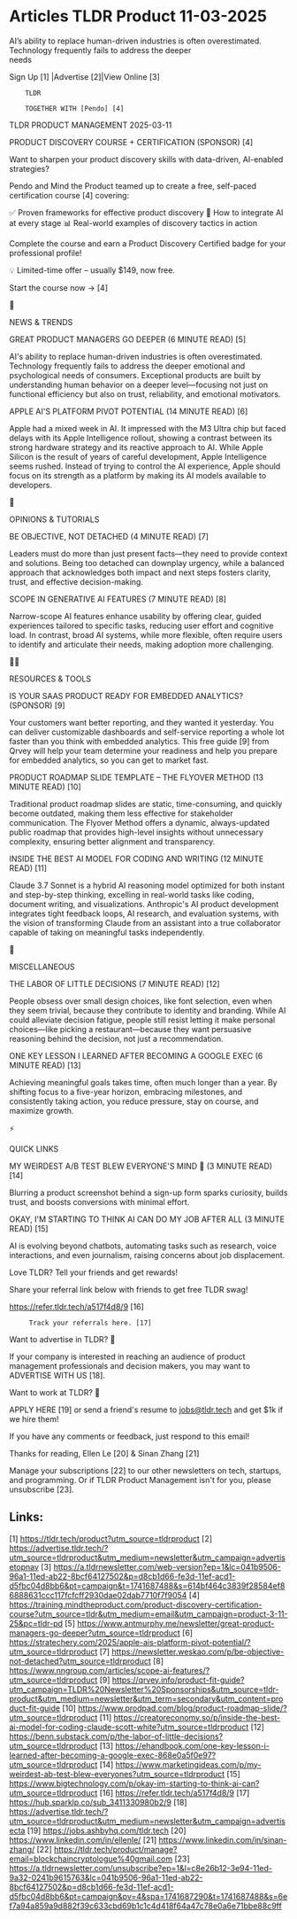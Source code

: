 # Articles TLDR Product 11-03-2025

AI’s ability to replace human-driven industries is often
overestimated. Technology frequently fails to address the deeper
needs ‌ ‌ ‌ ‌ ‌ ‌ ‌ ‌ ‌ ‌ ‌ ‌ ‌ ‌ ‌ ‌ ‌ ‌ ‌ ‌ ‌ ‌ ‌ ‌ ‌ ‌  ‌ ‌ ‌ ‌ ‌ ‌ ‌ ‌ ‌ ‌ ‌ ‌ ‌ ‌ ‌ ‌ ‌ ‌ ‌ ‌ ‌ ‌ ‌ ‌ ‌ ‌ 


 Sign Up [1] |Advertise [2]|View Online [3] 

		TLDR 

		TOGETHER WITH [Pendo] [4]

TLDR PRODUCT MANAGEMENT 2025-03-11

 PRODUCT DISCOVERY COURSE + CERTIFICATION (SPONSOR) [4] 

 Want to sharpen your product discovery skills with data-driven,
AI-enabled strategies?

Pendo and Mind the Product teamed up to create a free, self-paced
certification course [4] covering:

✅ Proven frameworks for effective product discovery 
🤖 How to integrate AI at every stage 
📊 Real-world examples of discovery tactics in action

Complete the course and earn a Product Discovery Certified badge for
your professional profile!

💡 Limited-time offer – usually $149, now free.

Start the course now → [4]

📱 

NEWS & TRENDS

 GREAT PRODUCT MANAGERS GO DEEPER (6 MINUTE READ) [5] 

 AI's ability to replace human-driven industries is often
overestimated. Technology frequently fails to address the deeper
emotional and psychological needs of consumers. Exceptional products
are built by understanding human behavior on a deeper level—focusing
not just on functional efficiency but also on trust, reliability, and
emotional motivators. 

 APPLE AI'S PLATFORM PIVOT POTENTIAL (14 MINUTE READ) [6] 

 Apple had a mixed week in AI. It impressed with the M3 Ultra chip but
faced delays with its Apple Intelligence rollout, showing a contrast
between its strong hardware strategy and its reactive approach to AI.
While Apple Silicon is the result of years of careful development,
Apple Intelligence seems rushed. Instead of trying to control the AI
experience, Apple should focus on its strength as a platform by making
its AI models available to developers. 

🚀 

OPINIONS & TUTORIALS

 BE OBJECTIVE, NOT DETACHED (4 MINUTE READ) [7] 

 Leaders must do more than just present facts—they need to provide
context and solutions. Being too detached can downplay urgency, while
a balanced approach that acknowledges both impact and next steps
fosters clarity, trust, and effective decision-making. 

 SCOPE IN GENERATIVE AI FEATURES (7 MINUTE READ) [8] 

 Narrow-scope AI features enhance usability by offering clear, guided
experiences tailored to specific tasks, reducing user effort and
cognitive load. In contrast, broad AI systems, while more flexible,
often require users to identify and articulate their needs, making
adoption more challenging. 

🧑‍💻 

RESOURCES & TOOLS

 IS YOUR SAAS PRODUCT READY FOR EMBEDDED ANALYTICS? (SPONSOR) [9] 

 Your customers want better reporting, and they wanted it yesterday.
You can deliver customizable dashboards and self-service reporting a
whole lot faster than you think with embedded analytics. This free
guide [9] from Qrvey will help your team determine your readiness and
help you prepare for embedded analytics, so you can get to market
fast. 

 PRODUCT ROADMAP SLIDE TEMPLATE – THE FLYOVER METHOD (13 MINUTE
READ) [10] 

 Traditional product roadmap slides are static, time-consuming, and
quickly become outdated, making them less effective for stakeholder
communication. The Flyover Method offers a dynamic, always-updated
public roadmap that provides high-level insights without unnecessary
complexity, ensuring better alignment and transparency. 

 INSIDE THE BEST AI MODEL FOR CODING AND WRITING (12 MINUTE READ) [11]


 Claude 3.7 Sonnet is a hybrid AI reasoning model optimized for both
instant and step-by-step thinking, excelling in real-world tasks like
coding, document writing, and visualizations. Anthropic's AI product
development integrates tight feedback loops, AI research, and
evaluation systems, with the vision of transforming Claude from an
assistant into a true collaborator capable of taking on meaningful
tasks independently. 

🎁 

MISCELLANEOUS

 THE LABOR OF LITTLE DECISIONS (7 MINUTE READ) [12] 

 People obsess over small design choices, like font selection, even
when they seem trivial, because they contribute to identity and
branding. While AI could alleviate decision fatigue, people still
resist letting it make personal choices—like picking a
restaurant—because they want persuasive reasoning behind the
decision, not just a recommendation. 

 ONE KEY LESSON I LEARNED AFTER BECOMING A GOOGLE EXEC (6 MINUTE READ)
[13] 

 Achieving meaningful goals takes time, often much longer than a year.
By shifting focus to a five-year horizon, embracing milestones, and
consistently taking action, you reduce pressure, stay on course, and
maximize growth. 

⚡ 

QUICK LINKS

 MY WEIRDEST A/B TEST BLEW EVERYONE'S MIND 🧪 (3 MINUTE READ) [14] 

 Blurring a product screenshot behind a sign-up form sparks curiosity,
builds trust, and boosts conversions with minimal effort. 

 OKAY, I'M STARTING TO THINK AI CAN DO MY JOB AFTER ALL (3 MINUTE
READ) [15] 

 AI is evolving beyond chatbots, automating tasks such as research,
voice interactions, and even journalism, raising concerns about job
displacement. 

Love TLDR? Tell your friends and get rewards!

 Share your referral link below with friends to get free TLDR swag! 

 https://refer.tldr.tech/a517f4d8/9 [16] 

		 Track your referrals here. [17] 

Want to advertise in TLDR? 📰

 If your company is interested in reaching an audience of product
management professionals and decision makers, you may want to
ADVERTISE WITH US [18]. 

Want to work at TLDR? 💼

 APPLY HERE [19] or send a friend's resume to jobs@tldr.tech and get
$1k if we hire them! 

 If you have any comments or feedback, just respond to this email! 

Thanks for reading, 
Ellen Le [20] & Sinan Zhang [21] 

 Manage your subscriptions [22] to our other newsletters on tech,
startups, and programming. Or if TLDR Product Management isn't for
you, please unsubscribe [23]. 

 

Links:
------
[1] https://tldr.tech/product?utm_source=tldrproduct
[2] https://advertise.tldr.tech/?utm_source=tldrproduct&utm_medium=newsletter&utm_campaign=advertisetopnav
[3] https://a.tldrnewsletter.com/web-version?ep=1&lc=041b9506-96a1-11ed-ab22-8bcf64127502&p=d8cb1d66-fe3d-11ef-acd1-d5fbc04d8bb6&pt=campaign&t=1741687488&s=614bf464c3839f28584ef86888631ccc117fcfcff2930dae02dab7710f7f9054
[4] https://training.mindtheproduct.com/product-discovery-certification-course?utm_source=tldr&utm_medium=email&utm_campaign=product-3-11-25&pc=tldr-pd
[5] https://www.antmurphy.me/newsletter/great-product-managers-go-deeper?utm_source=tldrproduct
[6] https://stratechery.com/2025/apple-ais-platform-pivot-potential/?utm_source=tldrproduct
[7] https://newsletter.weskao.com/p/be-objective-not-detached?utm_source=tldrproduct
[8] https://www.nngroup.com/articles/scope-ai-features/?utm_source=tldrproduct
[9] https://qrvey.info/product-fit-guide?utm_campaign=TLDR%20Newsletter%20Sponsorships&utm_source=tldr-product&utm_medium=newsletter&utm_term=secondary&utm_content=product-fit-guide
[10] https://www.prodpad.com/blog/product-roadmap-slide/?utm_source=tldrproduct
[11] https://creatoreconomy.so/p/inside-the-best-ai-model-for-coding-claude-scott-white?utm_source=tldrproduct
[12] https://benn.substack.com/p/the-labor-of-little-decisions?utm_source=tldrproduct
[13] https://ehandbook.com/one-key-lesson-i-learned-after-becoming-a-google-exec-868e0a5f0e97?utm_source=tldrproduct
[14] https://www.marketingideas.com/p/my-weirdest-ab-test-blew-everyones?utm_source=tldrproduct
[15] https://www.bigtechnology.com/p/okay-im-starting-to-think-ai-can?utm_source=tldrproduct
[16] https://refer.tldr.tech/a517f4d8/9
[17] https://hub.sparklp.co/sub_3411330980b2/9
[18] https://advertise.tldr.tech/?utm_source=tldrproduct&utm_medium=newsletter&utm_campaign=advertisecta
[19] https://jobs.ashbyhq.com/tldr.tech
[20] https://www.linkedin.com/in/ellenle/
[21] https://www.linkedin.com/in/sinan-zhang/
[22] https://tldr.tech/product/manage?email=blockchaincryptologue%40gmail.com
[23] https://a.tldrnewsletter.com/unsubscribe?ep=1&l=c8e26b12-3e94-11ed-9a32-0241b9615763&lc=041b9506-96a1-11ed-ab22-8bcf64127502&p=d8cb1d66-fe3d-11ef-acd1-d5fbc04d8bb6&pt=campaign&pv=4&spa=1741687290&t=1741687488&s=6ef7a94a859a9d882f39c633cbd69b1c1c4d418f64a47c78e0a6e71bbe88c9ff